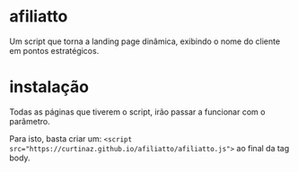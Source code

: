 # afiliatto
 Um script que torna a landing page dinâmica, exibindo o nome do cliente em pontos estratégicos.

# instalação
Todas as páginas que tiverem o script, irão passar a funcionar com o parâmetro.

Para isto, basta criar um: 
```<script src="https://curtinaz.github.io/afiliatto/afiliatto.js">``` 
ao final da tag body.
